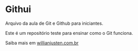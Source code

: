 # Githui

Arquivo da aula de Git e Github para iniciantes.

Este é um repositório teste para ensinar como o Git funciona.

Saiba mais em [willianjusten.com.br](http://willianjusten.com.br)

